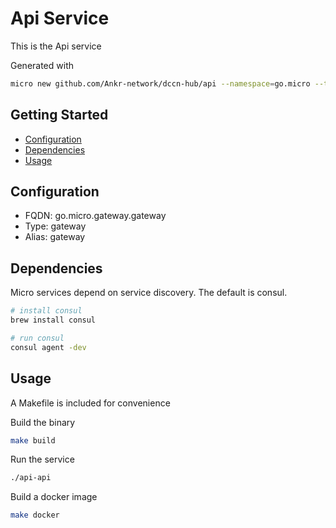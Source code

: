 # Api Service

This is the Api service

Generated with

```bash
micro new github.com/Ankr-network/dccn-hub/api --namespace=go.micro --type=api
```

## Getting Started

- [Configuration](#configuration)
- [Dependencies](#dependencies)
- [Usage](#usage)

## Configuration

- FQDN: go.micro.gateway.gateway
- Type: gateway
- Alias: gateway

## Dependencies

Micro services depend on service discovery. The default is consul.

```bash
# install consul
brew install consul

# run consul
consul agent -dev
```

## Usage

A Makefile is included for convenience

Build the binary

```bash
make build
```

Run the service

```bash
./api-api
```

Build a docker image

```bash
make docker
```